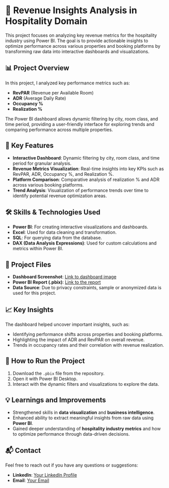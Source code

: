 # 🏨 Revenue Insights Analysis in Hospitality Domain

This project focuses on analyzing key revenue metrics for the hospitality industry using Power BI. The goal is to provide actionable insights to optimize performance across various properties and booking platforms by transforming raw data into interactive dashboards and visualizations.

## 📊 Project Overview

In this project, I analyzed key performance metrics such as:
- **RevPAR** (Revenue per Available Room)
- **ADR** (Average Daily Rate)
- **Occupancy %**
- **Realization %**

The Power BI dashboard allows dynamic filtering by city, room class, and time period, providing a user-friendly interface for exploring trends and comparing performance across multiple properties.

## 🔑 Key Features
- **Interactive Dashboard**: Dynamic filtering by city, room class, and time period for granular analysis.
- **Revenue Metrics Visualization**: Real-time insights into key KPIs such as RevPAR, ADR, Occupancy %, and Realization %.
- **Platform Comparison**: Comparative analysis of realization % and ADR across various booking platforms.
- **Trend Analysis**: Visualization of performance trends over time to identify potential revenue optimization areas.
  
## 🛠️ Skills & Technologies Used
- **Power BI**: For creating interactive visualizations and dashboards.
- **Excel**: Used for data cleaning and transformation.
- **SQL**: For querying data from the database.
- **DAX (Data Analysis Expressions)**: Used for custom calculations and metrics within Power BI.

## 📂 Project Files
- **Dashboard Screenshot**: [Link to dashboard image](#)
- **Power BI Report (.pbix)**: [Link to the report](#)
- **Data Source**: Due to privacy constraints, sample or anonymized data is used for this project.

## 📈 Key Insights
The dashboard helped uncover important insights, such as:
- Identifying performance shifts across properties and booking platforms.
- Highlighting the impact of ADR and RevPAR on overall revenue.
- Trends in occupancy rates and their correlation with revenue realization.

## 🚀 How to Run the Project
1. Download the `.pbix` file from the repository.
2. Open it with Power BI Desktop.
3. Interact with the dynamic filters and visualizations to explore the data.

## 💡 Learnings and Improvements
- Strengthened skills in **data visualization** and **business intelligence**.
- Enhanced ability to extract meaningful insights from raw data using **Power BI**.
- Gained deeper understanding of **hospitality industry metrics** and how to optimize performance through data-driven decisions.

## 📬 Contact
Feel free to reach out if you have any questions or suggestions:
- **LinkedIn**: [Your LinkedIn Profile](https://www.linkedin.com/in/ramsifavas/)
- **Email**: [Your Email](ramsifavaskrp@gmail.com)
